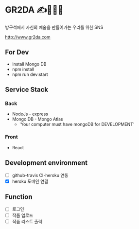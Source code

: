 <!-- @format -->

# GR2DA ✍️🎨🎤🎹

방구석에서 자신의 예술을 만들어가는 우리를 위한 SNS

http://www.gr2da.com

## For Dev

- Install Mongo DB
- npm install
- npm run dev:start

## Service Stack

### Back

- NodeJs - express
- Mongo DB - Mongo Atlas
  - 'Your computer must have mongoDB for DEVELOPMENT'

### Front

- React

## Development environment

- [ ] github-travis CI-heroku 연동
- [x] heroku 도메인 연결

## Function

- [ ] 로그인
- [ ] 작품 업로드
- [ ] 작품 리스트 출력
